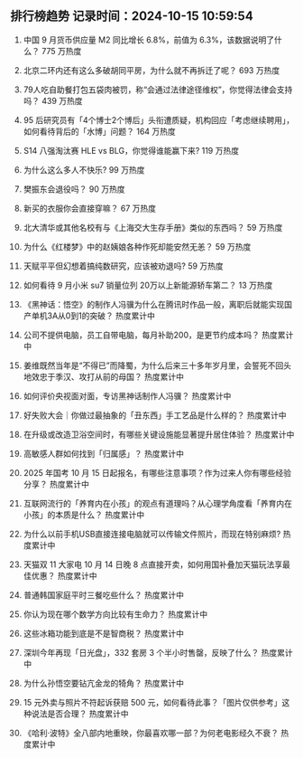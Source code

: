 
## 排行榜趋势 记录时间：2024-10-15 10:59:54
  
  1. 中国 9 月货币供应量 M2 同比增长 6.8%，前值为 6.3%，该数据说明了什么？ 775 万热度
    
  2. 北京二环内还有这么多破胡同平房，为什么就不再拆迁了呢？ 693 万热度
    
  3. 79人吃自助餐打包五袋肉被罚，称“会通过法律途径维权”，你觉得法律会支持吗？ 439 万热度
    
  4. 95 后研究员有「4个博士2个博后」头衔遭质疑，机构回应「考虑继续聘用」，如何看待背后的「水博」问题？ 164 万热度
    
  5. S14 八强淘汰赛 HLE vs BLG，你觉得谁能赢下来? 119 万热度
    
  6. 为什么这么多人不快乐? 99 万热度
    
  7. 樊振东会退役吗？ 90 万热度
    
  8. 新买的衣服你会直接穿嘛？ 67 万热度
    
  9. 北大清华或其他名校有与《上海交大生存手册》类似的东西吗？ 59 万热度
    
  10. 为什么《红楼梦》中的赵姨娘各种作死却能安然无恙？ 59 万热度
    
  11. 天赋平平但幻想着搞纯数研究，应该被劝退吗? 59 万热度
    
  12. 如何看待 9 月小米 su7 销量位列 20万以上新能源轿车第二？ 13 万热度
    
  13. 《黑神话：悟空》的制作人冯骥为什么在腾讯时作品一般，离职后就能实现国产单机3A从0到1的突破？ 热度累计中
    
  14. 公司不提供电脑，员工自带电脑，每月补助200，是更节约成本吗？ 热度累计中
    
  15. 姜维既然当年是“不得已”而降蜀，为什么后来三十多年岁月里，会誓死不回头地效忠于季汉、攻打从前的母国？ 热度累计中
    
  16. 如何评价央视面对面，专访黑神话制作人冯骥？ 热度累计中
    
  17. 好失败大会｜你做过最抽象的「丑东西」手工艺品是什么样的？ 热度累计中
    
  18. 在升级或改造卫浴空间时，有哪些关键设施能显著提升居住体验？ 热度累计中
    
  19. 高敏感人群如何找到「归属感」？ 热度累计中
    
  20. 2025 年国考 10 月 15 日起报名，有哪些注意事项？作为过来人你有哪些经验分享？ 热度累计中
    
  21. 互联网流行的「养育内在小孩」的观点有道理吗？从心理学角度看「养育内在小孩」的本质是什么？ 热度累计中
    
  22. 为什么以前手机USB直接连接电脑就可以传输文件照片，而现在特别麻烦? 热度累计中
    
  23. 天猫双 11 大家电 10 月 14 日晚 8 点直接开卖，如何用国补叠加天猫玩法享最佳优惠？ 热度累计中
    
  24. 普通韩国家庭平时三餐吃些什么？ 热度累计中
    
  25. 你认为现在哪个数学方向比较有生命力？ 热度累计中
    
  26. 这些冰箱功能到底是不是智商税？ 热度累计中
    
  27. 深圳今年再现「日光盘」，332 套房 3 个半小时售罄，反映了什么？ 热度累计中
    
  28. 为什么孙悟空要钻亢金龙的犄角？ 热度累计中
    
  29. 15 元外卖与照片不符起诉获赔 500 元，如何看待此事？「图片仅供参考」这种说法是否合理？ 热度累计中
    
  30. 《哈利·波特》全八部内地重映，你最喜欢哪一部？为何老电影经久不衰？ 热度累计中
    